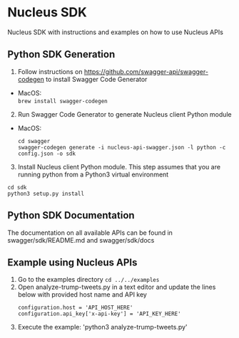 # Nucleus SDK
Nucleus SDK with instructions and examples on how to use Nucleus APIs

## Python SDK Generation
1. Follow instructions on https://github.com/swagger-api/swagger-codegen to install Swagger Code Generator
  * MacOS:   
    `brew install swagger-codegen`

2. Run Swagger Code Generator to generate Nucleus client Python module
  * MacOS:  
    ```
    cd swagger
    swagger-codegen generate -i nucleus-api-swagger.json -l python -c config.json -o sdk
    ```

3. Install Nucleus client Python module. This step assumes that you are running python from a Python3 virtual environment
```
cd sdk
python3 setup.py install
```

## Python SDK Documentation
The documentation on all available APIs can be found in swagger/sdk/README.md and swagger/sdk/docs

## Example using Nucleus APIs
1. Go to the examples directory `cd ../../examples`
2. Open analyze-trump-tweets.py in a text editor and update the lines below with provided host name and API key  
    ```
    configuration.host = 'API_HOST_HERE'
    configuration.api_key['x-api-key'] = 'API_KEY_HERE'
    ```
3. Execute the example: 'python3 analyze-trump-tweets.py' 
